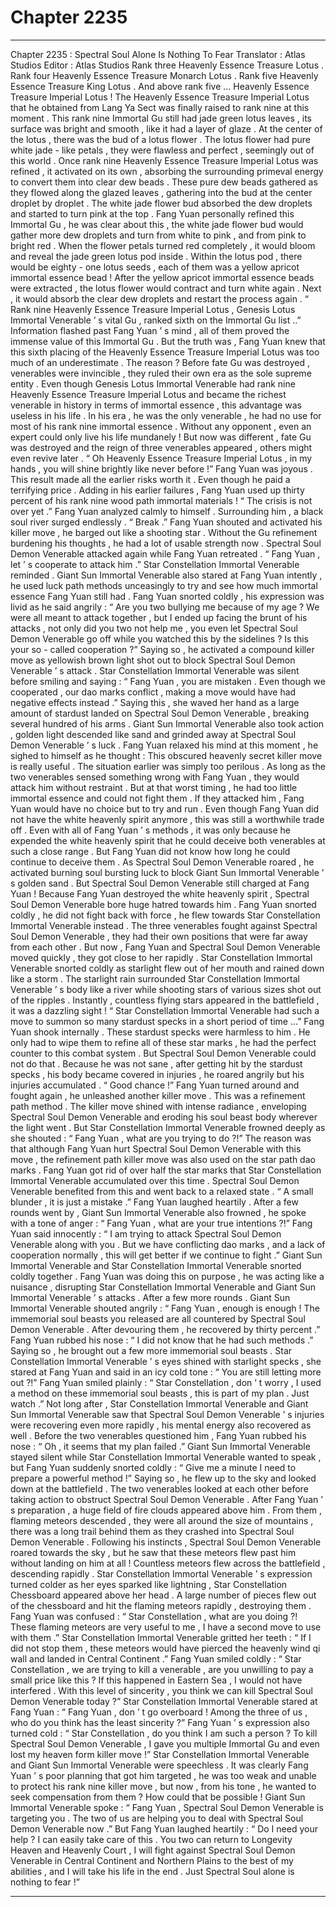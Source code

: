 
# Chapter 2235


---

Chapter 2235 : Spectral Soul Alone Is Nothing To Fear
Translator : Atlas Studios Editor : Atlas Studios
Rank three Heavenly Essence Treasure Lotus .
Rank four Heavenly Essence Treasure Monarch Lotus .
Rank five Heavenly Essence Treasure King Lotus .
And above rank five … Heavenly Essence Treasure Imperial Lotus !
The Heavenly Essence Treasure Imperial Lotus that he obtained from Lang Ya Sect was finally raised to rank nine at this moment .
This rank nine Immortal Gu still had jade green lotus leaves , its surface was bright and smooth , like it had a layer of glaze . At the center of the lotus , there was the bud of a lotus flower .
The lotus flower had pure white jade - like petals , they were flawless and perfect , seemingly out of this world .
Once rank nine Heavenly Essence Treasure Imperial Lotus was refined , it activated on its own , absorbing the surrounding primeval energy to convert them into clear dew beads .
These pure dew beads gathered as they flowed along the glazed leaves , gathering into the bud at the center droplet by droplet .
The white jade flower bud absorbed the dew droplets and started to turn pink at the top .
Fang Yuan personally refined this Immortal Gu , he was clear about this , the white jade flower bud would gather more dew droplets and turn from white to pink , and from pink to bright red .
When the flower petals turned red completely , it would bloom and reveal the jade green lotus pod inside .
Within the lotus pod , there would be eighty - one lotus seeds , each of them was a yellow apricot immortal essence bead !
After the yellow apricot immortal essence beads were extracted , the lotus flower would contract and turn white again . Next , it would absorb the clear dew droplets and restart the process again .
“ Rank nine Heavenly Essence Treasure Imperial Lotus , Genesis Lotus Immortal Venerable ’ s vital Gu , ranked sixth on the Immortal Gu list ..” Information flashed past Fang Yuan ’ s mind , all of them proved the immense value of this Immortal Gu .
But the truth was , Fang Yuan knew that this sixth placing of the Heavenly Essence Treasure Imperial Lotus was too much of an underestimate .
The reason ?
Before fate Gu was destroyed , venerables were invincible , they ruled their own era as the sole supreme entity .
Even though Genesis Lotus Immortal Venerable had rank nine Heavenly Essence Treasure Imperial Lotus and became the richest venerable in history in terms of immortal essence , this advantage was useless in his life .
In his era , he was the only venerable , he had no use for most of his rank nine immortal essence . Without any opponent , even an expert could only live his life mundanely !
But now was different , fate Gu was destroyed and the reign of three venerables appeared , others might even revive later .
“ Oh Heavenly Essence Treasure Imperial Lotus , in my hands , you will shine brightly like never before !”
Fang Yuan was joyous .
This result made all the earlier risks worth it .
Even though he paid a terrifying price .
Adding in his earlier failures , Fang Yuan used up thirty percent of his rank nine wood path immortal materials !
“ The crisis is not over yet .” Fang Yuan analyzed calmly to himself .
Surrounding him , a black soul river surged endlessly .
“ Break .” Fang Yuan shouted and activated his killer move , he barged out like a shooting star .
Without the Gu refinement burdening his thoughts , he had a lot of usable strength now .
Spectral Soul Demon Venerable attacked again while Fang Yuan retreated .
“ Fang Yuan , let ’ s cooperate to attack him .” Star Constellation Immortal Venerable reminded .
Giant Sun Immortal Venerable also stared at Fang Yuan intently , he used luck path methods unceasingly to try and see how much immortal essence Fang Yuan still had .
Fang Yuan snorted coldly , his expression was livid as he said angrily : “ Are you two bullying me because of my age ? We were all meant to attack together , but I ended up facing the brunt of his attacks , not only did you two not help me , you even let Spectral Soul Demon Venerable go off while you watched this by the sidelines ? Is this your so - called cooperation ?”
Saying so , he activated a compound killer move as yellowish brown light shot out to block Spectral Soul Demon Venerable ’ s attack .
Star Constellation Immortal Venerable was silent before smiling and saying : “ Fang Yuan , you are mistaken . Even though we cooperated , our dao marks conflict , making a move would have had negative effects instead .”
Saying this , she waved her hand as a large amount of stardust landed on Spectral Soul Demon Venerable , breaking several hundred of his arms .
Giant Sun Immortal Venerable also took action , golden light descended like sand and grinded away at Spectral Soul Demon Venerable ’ s luck .
Fang Yuan relaxed his mind at this moment , he sighed to himself as he thought : This obscured heavenly secret killer move is really useful .
The situation earlier was simply too perilous .
As long as the two venerables sensed something wrong with Fang Yuan , they would attack him without restraint . But at that worst timing , he had too little immortal essence and could not fight them .
If they attacked him , Fang Yuan would have no choice but to try and run .
Even though Fang Yuan did not have the white heavenly spirit anymore , this was still a worthwhile trade off .
Even with all of Fang Yuan ’ s methods , it was only because he expended the white heavenly spirit that he could deceive both venerables at such a close range .
But Fang Yuan did not know how long he could continue to deceive them .
As Spectral Soul Demon Venerable roared , he activated burning soul bursting luck to block Giant Sun Immortal Venerable ’ s golden sand .
But Spectral Soul Demon Venerable still charged at Fang Yuan !
Because Fang Yuan destroyed the white heavenly spirit , Spectral Soul Demon Venerable bore huge hatred towards him .
Fang Yuan snorted coldly , he did not fight back with force , he flew towards Star Constellation Immortal Venerable instead .
The three venerables fought against Spectral Soul Demon Venerable , they had their own positions that were far away from each other . But now , Fang Yuan and Spectral Soul Demon Venerable moved quickly , they got close to her rapidly .
Star Constellation Immortal Venerable snorted coldly as starlight flew out of her mouth and rained down like a storm .
The starlight rain surrounded Star Constellation Immortal Venerable ’ s body like a river while shooting stars of various sizes shot out of the ripples .
Instantly , countless flying stars appeared in the battlefield , it was a dazzling sight !
“ Star Constellation Immortal Venerable had such a move to summon so many stardust specks in a short period of time …” Fang Yuan shook internally .
These stardust specks were harmless to him .
He only had to wipe them to refine all of these star marks , he had the perfect counter to this combat system .
But Spectral Soul Demon Venerable could not do that .
Because he was not sane , after getting hit by the stardust specks , his body became covered in injuries , he roared angrily but his injuries accumulated .
“ Good chance !” Fang Yuan turned around and fought again , he unleashed another killer move .
This was a refinement path method .
The killer move shined with intense radiance , enveloping Spectral Soul Demon Venerable and eroding his soul beast body wherever the light went .
But Star Constellation Immortal Venerable frowned deeply as she shouted : “ Fang Yuan , what are you trying to do ?!”
The reason was that although Fang Yuan hurt Spectral Soul Demon Venerable with this move , the refinement path killer move was also used on the star path dao marks .
Fang Yuan got rid of over half the star marks that Star Constellation Immortal Venerable accumulated over this time .
Spectral Soul Demon Venerable benefited from this and went back to a relaxed state .
“ A small blunder , it is just a mistake .” Fang Yuan laughed heartily .
After a few rounds went by , Giant Sun Immortal Venerable also frowned , he spoke with a tone of anger : “ Fang Yuan , what are your true intentions ?!”
Fang Yuan said innocently : “ I am trying to attack Spectral Soul Demon Venerable along with you . But we have conflicting dao marks , and a lack of cooperation normally , this will get better if we continue to fight .”
Giant Sun Immortal Venerable and Star Constellation Immortal Venerable snorted coldly together .
Fang Yuan was doing this on purpose , he was acting like a nuisance , disrupting Star Constellation Immortal Venerable and Giant Sun Immortal Venerable ’ s attacks .
After a few more rounds .
Giant Sun Immortal Venerable shouted angrily : “ Fang Yuan , enough is enough ! The immemorial soul beasts you released are all countered by Spectral Soul Demon Venerable . After devouring them , he recovered by thirty percent .”
Fang Yuan rubbed his nose : “ I did not know that he had such methods .”
Saying so , he brought out a few more immemorial soul beasts .
Star Constellation Immortal Venerable ’ s eyes shined with starlight specks , she stared at Fang Yuan and said in an icy cold tone : “ You are still letting more out ?!”
Fang Yuan smiled plainly : “ Star Constellation , don ’ t worry , I used a method on these immemorial soul beasts , this is part of my plan . Just watch .”
Not long after , Star Constellation Immortal Venerable and Giant Sun Immortal Venerable saw that Spectral Soul Demon Venerable ’ s injuries were recovering even more rapidly , his mental energy also recovered as well .
Before the two venerables questioned him , Fang Yuan rubbed his nose : “ Oh , it seems that my plan failed .”
Giant Sun Immortal Venerable stayed silent while Star Constellation Immortal Venerable wanted to speak , but Fang Yuan suddenly snorted coldly : “ Give me a minute I need to prepare a powerful method !”
Saying so , he flew up to the sky and looked down at the battlefield .
The two venerables looked at each other before taking action to obstruct Spectral Soul Demon Venerable .
After Fang Yuan ’ s preparation , a huge field of fire clouds appeared above him . From them , flaming meteors descended , they were all around the size of mountains , there was a long trail behind them as they crashed into Spectral Soul Demon Venerable .
Following his instincts , Spectral Soul Demon Venerable roared towards the sky , but he saw that these meteors flew past him without landing on him at all !
Countless meteors flew across the battlefield , descending rapidly .
Star Constellation Immortal Venerable ’ s expression turned colder as her eyes sparked like lightning , Star Constellation Chessboard appeared above her head .
A large number of pieces flew out of the chessboard and hit the flaming meteors rapidly , destroying them .
Fang Yuan was confused : “ Star Constellation , what are you doing ?! These flaming meteors are very useful to me , I have a second move to use with them .”
Star Constellation Immortal Venerable gritted her teeth : “ If I did not stop them , these meteors would have pierced the heavenly wind qi wall and landed in Central Continent .”
Fang Yuan smiled coldly : “ Star Constellation , we are trying to kill a venerable , are you unwilling to pay a small price like this ? If this happened in Eastern Sea , I would not have interfered . With this level of sincerity , you think we can kill Spectral Soul Demon Venerable today ?”
Star Constellation Immortal Venerable stared at Fang Yuan : “ Fang Yuan , don ’ t go overboard ! Among the three of us , who do you think has the least sincerity ?”
Fang Yuan ’ s expression also turned cold : “ Star Constellation , do you think I am such a person ? To kill Spectral Soul Demon Venerable , I gave you multiple Immortal Gu and even lost my heaven form killer move !”
Star Constellation Immortal Venerable and Giant Sun Immortal Venerable were speechless .
It was clearly Fang Yuan ’ s poor planning that got him targeted , he was too weak and unable to protect his rank nine killer move , but now , from his tone , he wanted to seek compensation from them ?
How could that be possible !
Giant Sun Immortal Venerable spoke : “ Fang Yuan , Spectral Soul Demon Venerable is targeting you . The two of us are helping you to deal with Spectral Soul Demon Venerable now .”
But Fang Yuan laughed heartily : “ Do I need your help ? I can easily take care of this . You two can return to Longevity Heaven and Heavenly Court , I will fight against Spectral Soul Demon Venerable in Central Continent and Northern Plains to the best of my abilities , and I will take his life in the end . Just Spectral Soul alone is nothing to fear !”

---

